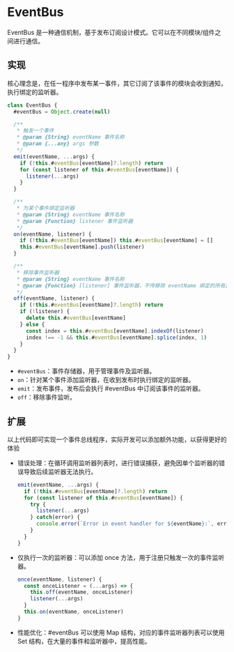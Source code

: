 # EventBus

EventBus 是一种通信机制，基于发布订阅设计模式。它可以在不同模块/组件之间进行通信。

## 实现

核心理念是，在任一程序中发布某一事件，其它订阅了该事件的模块会收到通知，执行绑定的监听器。

```js
class EventBus {
  #eventBus = Object.create(null)

  /**
   * 触发一个事件
   * @param {String} eventName 事件名称
   * @param {...any} args 参数
   */
  emit(eventName, ...args) {
    if (!this.#eventBus[eventName]?.length) return
    for (const listener of this.#eventBus[eventName]) {
      listener(...args)
    }
  }

  /**
   * 为某个事件绑定监听器
   * @param {String} eventName 事件名称
   * @param {Function} listener 事件监听器
   */
  on(eventName, listener) {
    if (!this.#eventBus[eventName]) this.#eventBus[eventName] = []
    this.#eventBus[eventName].push(listener)
  }

  /**
   * 移除事件监听器
   * @param {String} eventName 事件名称
   * @param {Function} [listener] 事件监听器，不传移除 eventName 绑定的所有监听器
   */
  off(eventName, listener) {
    if (!this.#eventBus[eventName]?.length) return
    if (!listener) {
      delete this.#eventBus[eventName]
    } else {
      const index = this.#eventBus[eventName].indexOf(listener)
      index !== -1 && this.#eventBus[eventName].splice(index, 1)
    }
  }
}
```

- `#eventBus`：事件存储器，用于管理事件及监听器。
- `on`：针对某个事件添加监听器，在收到发布时执行绑定的监听器。
- `emit`：发布事件，发布后会执行 #eventBus 中订阅该事件的监听器。
- `off`：移除事件监听。

## 扩展

以上代码即可实现一个事件总线程序，实际开发可以添加额外功能，以获得更好的体验

- 错误处理：在循环调用监听器列表时，进行错误捕获，避免因单个监听器的错误导致后续监听器无法执行。
  ```js
  emit(eventName, ...args) {
    if (!this.#eventBus[eventName]?.length) return
    for (const listener of this.#eventBus[eventName]) {
      try {
        listener(...args)
      } catch(error) {
        console.error(`Error in event handler for ${eventName}:`, error)
      }
    }
  }
  ```
- 仅执行一次的监听器：可以添加 once 方法，用于注册只触发一次的事件监听器。
  ```js
  once(eventName, listener) {
    const onceListener = (...args) => {
      this.off(eventName, onceListener)
      listener(...args)
    }
    this.on(eventName, onceListener)
  }
  ```
- 性能优化：#eventBus 可以使用 Map 结构，对应的事件监听器列表可以使用 Set 结构，在大量的事件和监听器中，提高性能。
